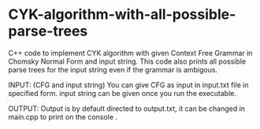 # CYK-algorithm-with-all-possible-parse-trees
C++ code to implement CYK algorithm with given Context Free Grammar in Chomsky Normal Form and input string. This code also prints all possible parse trees for the input string even if the grammar is ambigous.

INPUT: (CFG and input string)
You can give CFG as input in input.txt file in specified form.
input string can be given once you run the executable.

OUTPUT:
Output is by default directed to output.txt, it can be changed in main.cpp to print on the console . 
